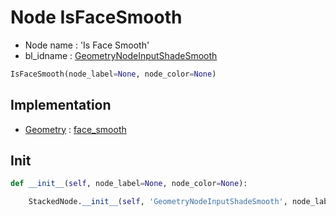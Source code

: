 # Node IsFaceSmooth

- Node name : 'Is Face Smooth'
- bl_idname : [GeometryNodeInputShadeSmooth](https://docs.blender.org/api/current/bpy.types.GeometryNodeInputShadeSmooth.html)


``` python
IsFaceSmooth(node_label=None, node_color=None)
```
## Implementation

- [Geometry](/docs/GeoNodes/Geometry.md) : [face_smooth](/docs/GeoNodes/Geometry.md#face_smooth)

## Init

``` python
def __init__(self, node_label=None, node_color=None):

    StackedNode.__init__(self, 'GeometryNodeInputShadeSmooth', node_label=node_label, node_color=node_color)
```
